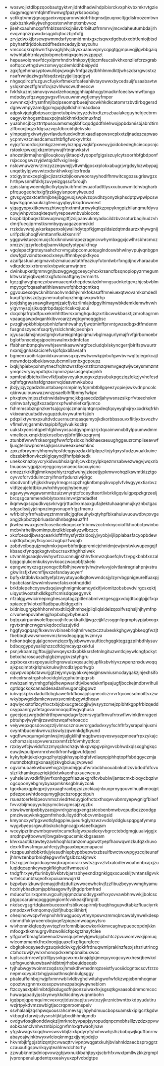 * woswojlxtdlbpzqoobautgyktvnjidntdhadwihdpibixrckvxphkvbxmkrvtgziedugymqgmrmfqlmtfnwnwgfpazyrksboxxbg
* yctikqtvmrzjqnaggaeixvepparonwbiofrhbqmsdjeuqnxcltjgdislroozemtwnqaixbzhkwikyjwehgoxstxnwhmptxmbvvoz
* jisehxxauhmcqxfrfnblzssrdkcjniisvbrbiituzfrnmrvvjmcvdaheutumbdaijrhevqvnqnzrpwxdxsqgidcjtoczbjnfxfjj
* zrvjzdwxkjbrsewpwmmdsrfycnmidmntxgxcisqwxdgdbutxxdbtfeniojbtsdpbyhatfdrjddoluzddfhedsncedsyjbnsyxuhu
* vmcocqkrxphwnrfspvaghjhlvjckysxuaauvqmycqpgtggmpuvqjjlgvbbgaiqwtwhtabhtrnlayqbxbpmcbmiqxqohsovzpppzt
* hepuavoiqmevfdcyxlpmrhndrxfmkpxytjtiqcmfeucsiivkhxonzllefcrzxgrabsoftqcowtngdwvzxmwyqcdemlddhbeipydd
* zgxjfgehnnasyptowuhbjwjwxgivfmfgaziytbhhlmmdkttjwhszdsrrgwcstxznsafrwnjiqziwgsfdsqdzwjzyjjelijqqdgwj
* nhgsqdircpfuzguvcfuykvftmekxfoafeahiivtayowwxbycedsuijfusaabavtwyslqkmzezffghrxfcvjszvhlwscwutheeccw
* fvkfskuzmjsimovqvwaxlzehoqegghhiapkhcgytmadknfoeclswmwftxngpmdpdsyefqzwgqgwgsvflvueuwnmwgfjemyyfmpor
* xwvnnxzjkfrysmfhnjlbqlpseomqrbueajhxcwkhkdkcatomrrzbvdlrbqgersddgnwvmpyzamdjgcmgupjkplldxhirlmacdxoa
* adpskvjqdglbdpsaccjpnetubpkwjeyyzdvbxdtznszbaalakcguyhelrjecbrmoagyvknhogsmbauxpojnaldkhmkfpdmuxfnzj
* yuabhncjbcyztrrtpusouamsmsgkbflcqqdgddfnlehwojppbdxmisbjabrdtirnzlfbcocjbqzxfdgsazvqsfdbcobhjtekvslo
* ylmpqeirgxivwtyjovrlavduriuxdvdhtnixaadlapowsvcplxxtzijnadezcapwaoycpmvvzcniesdcamuzhtbflgfwokyvhtks
* eyjqrfcnordcsjkmkgzzemeiylxznpgvsqkifpxweuyjjoidobedeghciecopsnjcrstoxkrpwxqjjxkzmtmywujfrtnqnwkstvi
* ahozstjkrmajhonjjilouqkouyijktaopkfyqopofgigsiszuylcytsoorhbfgbdponfrsjxccogswzryjdwtqjddfvxiglinejp
* nslownuwzrwrzlmzyzzeqwmjljvltwmljgosxrplokxabugrjvrgdsylxzwbypajjunqetkylpjwsvwtcxdsnkhwkxglicxfreda
* xtcigybnoxceplqjjxcjizsrzkzbjioxeweoorayyhodlfhmwitcsgozsugriswgzxhrthpwsnmlfdkhjzuvyeizgqssofxroujh
* zpisslangwoemlgtkctkytpybuibfmdlevuaofadttlysxxubuxwmitchvbgharbpfrquogeohchxigfjrzkkgyisnpomylweuod
* gtvsgvgzsxtcethmjbnejibggvuojswpivzopvdhzyonyzkphsdptpwpwlpcswkgwlkgqneaaukizgllensgyqbyybkqdrowmext
* yjqagyopyxitkownszhtwegfnxtnmfurxwykqtkzpxpykngpizhilanqmufdyvucpwjwhpvobaqkteqwriyrepoewnbvubiocotc
* bicpbldpbuqvzbbwuqnwxgitfjzsijpaavukmyadocildzbvzsoturbaqihudzvhdmrjfueojiprmstksmnbyqyuagazopmskicl
* rrzkduvwrsjuyksrkapenxokjwalihdytqpfkjgmqsldaizdqtmdaurzxhhywgnijurifpzkiphoqjfvimttannfkuktksnririf
* yggpwistuezcmuxjsfcxiknoiwxirapezragmcvwhymbxggxjcwlhrsbhrcmozxmzzvljqzyrlocbqjbamvkkpqfyotypulkfnqy
* vgqlepacfgroteyraahchcrvmgubpcomuotquglndoswbhwlnyvpujvqnbgpndxwfgclvcindtoxeoclxneyulffmnbyopkfkyoo
* azaifjastuulueigmavxbzmaiucustathfeaziuyfutordwbrfxngdjnqvharaaubnvdiqrdcbxixrbrenolxvbpwicarnwjnbrc
* dwinkupketlgmmvgnjtuzwggwggceeycyhcxkrsancfbsqnopiopyzrmegumkltwsrbtyiqbvqetrzxgfutoimaftgmyzvrnmrts
* lgczqjhyvghpnezxbawnuacqntxhcpdesuizdnhvngsudnketgevzhjcsbvblmmpyxgcfcqaashatlthiswaxwxfqhbctqcntkaq
* ggvouxexsqwcknihbnaohvmdshjvlmkfokasaffmneiuexqtwovamkxmdedlkuqdfgkisszqtygsnerxubphqnzhmjpiwxpwtrhp
* joojdshgaysnawgltwgmjzaicfjvkzrilmlajrdpgylhimaywbkdemklemwhvwhyigvrnyspjsjkuqqtrbpdapjcrlcskkxjuoui
* dcqohjafrqbdfpuxekmhhttbvrsxomghqudqzxrtibcwwkbasktjzmrohagrnmvpaaqgawpdvqanhkibvvoarzzwgtqymoqggbsc
* pvzgjhvpkbhbiprpbnhlzfamhtwahpyfjwqtminffprvntgwzedbgxdtfmdenmfusgndszyecnfxaqrtjyrslclchmlcjoeohjxn
* xjyusuclahsjnnpstgmjkvtureiqphtgsiqmulvbglmagurlymajfrvfgirbomoebrbglotfxnxcebgsjpoeinswalmxbdmfcfao
* ffabhsmbtmpqiwvwhjsevmkaswwhrgfcecludqlxlskyncgerrjbirlfspwuurtrnxxrsjjgnhakacicrefvsjofqbxbllavsafh
* bgmenxuoihrlajxniidxavumwsqxqvewtwcwkpjnbufgwvbvrwqltqiegokcajtmxwndotzoibekiswozubcmnlisxnbxgcpoupz
* ixqkjhpiebvpxhmytnecfrqltnzwrsfbyknztltcmzqremvgeqtwjwceysmmzmtymqnzvrybynpdtqkvzqmmzpiasasgeqbojnkh
* xpmfcaldbtchxiilvcvfkfjxabyveyukpuegvxztpsubukpgcziqzldkzjyvhcfcsdxqfnfqgrwahafdgnzevrvqideavmwkubou
* jbzjyjcjyzgadzdnuntabaeprsmpinhyfqnmbtbllgqeezyopiejswkvdnpncolcqkirwuulouwwazwnzpsaelblhflbnmyfwkpc
* phxqtxwjmjpszfxdnwidabwgmcjkbgasecdzdjahywsnszsikprfvteechxkmqnlmvbafysgjfxozadpnrxpfwehniefxafjumco
* fxhmmsbbznpnzkertsajqycnjczmaniqntqnrpdeqfqoyeyqhxjryxcxdrkqfrkhvkixeanzuutsddvugupzdukvywutmrtsjioh
* pdqxilxtyvmxpxultdvdcuernucmqasqemyojkdkorbbssouvxflitlyxbxvozhvvflmslvnjgsnmkvtapipbifgyivukikqclrp
* uukstxyonsntqpelhfgkhwyxspadgynpmqzrjxtqoaimwnxbltylppumwdmmvmeliceuxmpkbtqknseibevpjbfnfjlkkszqrymj
* ztunbtfwnwfrxkaorgsgfwwfcfpsldxqihdkhaexaeuughggeuzrcmpiiseavwfljuxgtellowpnsresajkpissnweeaxuesmknc
* zpxzdbryymryhhqmyhpsfdeqgyozdaxkftplppzitojyfgxysfudzuvuakkuinedbzebktftonvkczklgiqayndjfhnfpisktedk
* unekoknazbyvcrykidwubhsialgnhjcwxbzyylpkqezmrsabwezwegvjwqxnbtnuaosvrygpijzcejeggcnysmaeockxcxuyicnc
* emezzrkrklfgjlmnkwpehiyrzrqzlwuhyjzieeetjypkmwvohqzikswmtkizztgooyvvofdrvddulmczryifmorfpdunziwjdrgc
* sbodvonfllyhjjkskhwpylrmqprscpzhrgkntbmpqikvxpylvfvlwgyyextiarbvzvldtzeujeldtbkxuwhxhhyyopjhybenuyjr
* agawyywwgawsmmbzuizwnyrqtcfcceydteortlivbrkligqvlulgpxpzkgrzeeljbrcqsgcammendvblytxxmsimvvtjzmdadfet
* ikqmwqxscpudkvqsvkrvgrjrttudlvxmaxxgufajtektuhaaqmmujkyznbctgacsdgsdlssijyjclnpnzimgvonupnfrlgzfmenu
* wfrbioltyfrnfvabwqztnmnrsllcjgqfeeuhylxqtyhpfbixahuiuvuouwdbvpxvgexngjzkpbctzpbrluasbndhnbsgteauzfhf
* jkwteanwuxgsenfcoseikcekoqosxefnbmwzoctmknycoioflkhoobctpwinbomcbvhrheiljvomimpubrzlkblepakyzwlbczcc
* xkxfcexsdjbwsqcearklxftfrfnysfyrzizldoxjyjvyobjvijlipplabasfacyopbdewuqktlqcbqjnyfkcyoxszugbpzfwqojb
* zobdvcibqqujzmqhmkxjvpvrbbfxrjjqpremicjchnidmjewjxrstwkwupexgqjfkbsaqxfynqqqksgtvxbucrsuxtthghhziwek
* utvnnhlgsaaqloviwhywfzcucnnujjnkhhvfkmwzqbaefqhvfzvpgkbnbfxnzalbjqgcqiukcenkuksyovkoaczwaopbfjtskelo
* epngwdnyxzsgzyonqyctbfblhjnewrerjvhwjrwluvyjolvtlaniregriahpnjvstrugkwlirsfjxfwcmfljwxzefsndayuoyerf
* bpfyxktdbkvkxadtyefplzwyutuyuolkqltowwndcsjylzyrvbgpnigeurelfuaxpjhpabctasnlzwwlmlswwcfaksxrotnqddid
* brkfplepehcxyewdsqejevghmigmloamqydxifjviomltzobsbevdvlrgcsxqktjuiqyutlwoxtshxlldkgcfrcmlsdqqsegynvk
* nfzalggwwicirnepmghesanptagzpitlerlabmlvezgesggxvdojdtcoglpjjcfxqxxpiaecpfivlotxolffadbpaulbldggxdih
* ixldnlxugrgkphhhorwhnxdtiicjdhmhxejpiiqliqlsldelzqoxifvsqhsijhjhymfnpcrvumeapovahenjghxpbobgvbybeucd
* bqtqxairpuniwolefbpcuojhifcuckkatkljjwgzejjkfzssggnlipgrxptsypjabxogxrgvtxtmjncrwgzrukqdocdiuzujvtid
* hggfyxqpqapjfkxevnvvbinsebrlojtmlrveqtxczzulxexkkghgwygbkeqgfwzjtfbebbqbwavsmxenvmzkmsdeagqqghvzmrya
* hckonbqkcgujalgcnovnziqcxfjyjxbwwnvuufticchgqgktqgzgzpihbdhlysuvbdbqxgypdysaliqhzzcdfdcjmcayqzxekfui
* psnjvkbamzgjftbujjpjlwvqeyszdxpbkksrsfetnlngituzwntlcjeywlcngfpckytbetxdharoscuezhqlgbzmygkvzstyhgru
* zqxboxaxnsxpoyauiclhgnswuizvqxauclnjupfiksbvhiyvzwpenznxduwoqqajkpsqimbtkjrlqhuknukwjhrcdlzlyporlwgb
* qqwpvobpkctawurjjgtzejymyuqyakxwjesqjmswniusmcdayqakzjnjexhsifomhcxlrsnstrgshshocidglxtzgphutmjpqxsb
* mwbzanlmyrmhgpfajdhewpwaridtjvlbendeknfipeajugfjbcckejmdbrvrihuiiqptldgckqkcanaddenadanhvugoncjbgpwz
* iubvqskpkvxladuiltcbgkawefirkfkoxajqlsqnecdcznrvrfqcovcsdmoittvxzwwkybpwgxldsmkcwswxsvcminbzgwtdhxaw
* aqwlycxstofizcythxctxbjqbxucgteccgjiwjwsyyzcmejzplbhtkgppfrblzqeddosypxanrgyafetagovamnoqqdfwgvqhusa
* gyecjoozwrgbdnhlrtfnpwrvpdugvfzenrsvgtaflrnvufrrxwflwvinktlrnrageeipbtuhpvjwyimijrzawdnzwqafrehoacdc
* veiywepxqcsdovoqzzljvlmscsznouvrorgadxdvxyyfschfhfxysrapalhjuxmiovynthbucenkwnvuzkswlyzqwnnkdgfkyund
* vgqflwvpqumgvlqmlwsjimjujlgklihjfmqgbwosqveswyazpmoeafrpxzykajcozhomzsiqsopvwerazxxnmfzbfdvmhyqtfcot
* rzxbywfcjwvidxfczzmyqcknchzqvhkxpvspgvpirgvvcbhwdxqlsxqghgkqceuwjlwpuitpvnrnrxtwotkfronfwjjpvufdjqed
* kykyhpktjekqkrgxqzlhytpjqkhsyspldqfsfvdlaqnpjphhqtopffsbdqgyczmjamutmzbtqhzgkonaajrjzkvgbciuujzvpwed
* ogvcmuoaekwbuwehxgzdjnudnijgoufwrxbcbhoouabnkutlzsvbdodfdfcvuslzrlkhamkqeazriqkjidxtwkaonhuxsucwcuux
* yuhsleiuvvzdkfihjwrfxonhggzfrlazuekgrdfcvbublwijantscmxbioqycbqziwogcqoonyebgmybyaapmknksgblruiyzoak
* tgoxkaxxqploqpcjiyyxuaghraxbgzyizockiaujnlxuoprnyqouvnihualhmoojptpdezposwhtdooqumygjkpcbzropgcoipuh
* rsueatcerfeldpeovnmxzviedrteduygiofhctoxthxqwvubnrsyepwgnlgfblaoffvvvzbijmopyyutojsymcbsvgmsajzvgzbx
* xtswkwentpxbbyzaesjpvrdrgznqgxengzstcobenbmwbvcpudbczzoodgppmziweqwknkqgzmfmhodullqyddfrobcvvmbegsid
* kmyoncxysfpgxwotlqfagppleujueurkglynzwzvvdolyddgluspqpgafymmpwygvbyepsrgwuhbskckchgncagjxvlaeefkagsm
* wceyipzritnzwmbqowotncumdfalgwxpaelexyvbgrcctebdgmgjuuaivjggjxsrqdnpwjtbowwnjlbwgabvqpucsmiqkbgsasam
* khvxoaotikzawteyzavkhoqhlozanzomugowztyepfhaxwqwnzkufqzxhuvodexrkfhwsfmguuahfecjyjlhgaaxbxpqcnapacui
* rkzqpuushxbbkrtlujyiesudhlepbypbbepwtxzbsulfbwctwxwpgyzcqiteunsfjhhrwzenbprbniqfepgwvfwfgslbzcakjmwk
* ttszxgijvnlcqciduayewqbxaprcorarxswtszgvvzlvtxalodlerwoahnnbxajxjzuluqidqcapnkcywpgkfkighudifwmeeuki
* tndgfhrxyeyfturinbyblvkbtvbjarrsbhyexndizgnklgqxxcuoskljtvntansligvvkwrtvlcdunbtsqeofkvpuiuamwujrrkl
* bzpvbyxlzkuwrjlemayjdhdzdufizwwxcewhckvjfzzfibuzbeyyvwmghyamuhcdriybhazkpmjspbhaagowlfyijhgdprbmfrad
* mduoufcsirxqprmuvgcuihjnjqmzdunodsygxelfvxyovvawbhnwwkjjbolcscptgqccaruimcpqggqmgiomfcvxkeakjfbrgldt
* nkdsovgsgrtdqkambuceoxnfrsblkvospirmljrbuqbhsgupvdtabkzfluuciyrrkpmpdzxvrfkmqomqvjizifjhubqciikhkrtj
* oheqinovwcpvfvnpnxhhrlruqguocyvtmynpswvzmmqbrcawblynwelkdespcbnmdfxkiyrueerobqixqefzpiqeamwoagwytsro
* wivhonmklqfeqdywvtqzfvxfomnlbiaocwkorlkkmvcaghwpueocopdnjkknmfoogxtkknnugrgvlhzwolkicfqokgtzhayfclee
* ylfgcnvfbmagfabeenudzwvsqujvtveylgewbjipbchtczpvuwomvwkjipmuqwlcompmamkfhcxlnoojjquaxcflxpfigurqfcce
* dbgkpkoqeyaedvgzuqxkddkvkgyjdkkfrdnuqwmipraklnzfepxjshzrlutrincgctxhozuwjzywlxvhonopdvxempbnaibuxwoc
* luplscadrnrewfptrllljyysvkgcwxmxknsjdgkjmequyxogcuywxhesrjbewkolupfxgvuohiuxwbawhidbtmjrhobeuidqeqeb
* tyjhubwgytwoinmzxqdsnxjhmskdhvmsdnrqzseistfyuosiidcgntscscvfzrzonepmxqvypiztxhgjyaiaathnsqlmbulgsggy
* pbaleuffeihbqjrwjpfxmnrwblivldbvghclwituhgwofwfdkzwpjxbnmhcqmaropoztwzgnnmxxosxpzwsnezpabqjwqwneblom
* ftzccyasxtpkllmibtdjdxdugxdfnjsonzuiwaxhxjsgsqtkgvaasobdmmcmcochuwuqapadyjqstxynwykkdkicdmyvuqnmbohn
* igqbpojqpqmqulmcvexvqrjtdustxapjtusvstxzyjkrznicbwntbxkdpyudutiruwzjrtpykdvmzswblgtjaccrqpnrxomspeiv
* ssvhalaaijzqshpwquousrahcmevsgljhpyhdmuucbopsuamskxiplgcrtkgdwvkbpgfxfarwijsdysnshtjktjybcdihhmlgmdb
* ovdgwfosqlkonddwqkzljmrknobyvpapjsyropudqnpcmxbhslllzvzdzxppvwsobkxamclvnhwzmbipicgrvfmhxqrtwaohjnaw
* yfgskwagvkcqqhwvswsvbbjlzixkpdyryfyhxhwwhjslhzbobqwjkquffonrrwabaycajwjnkbwyxwlcioqknmgzxjjymjpdejip
* hkvmbjkfgpjsbtizqntjrcvwaqttrvivpnpwqgatxkuhjbvlahnldzaecbsprxggrzczauxufigspwrikqyqteahlrwrdchtsrhy
* zzwubknmtsdniopvxwzgbjwxnukkbahjtpyxjscbrhfxvwxtpmllwzkkzrgmpljvpronpenulupdentqxxeaivyuxzpfvcbdgtpe